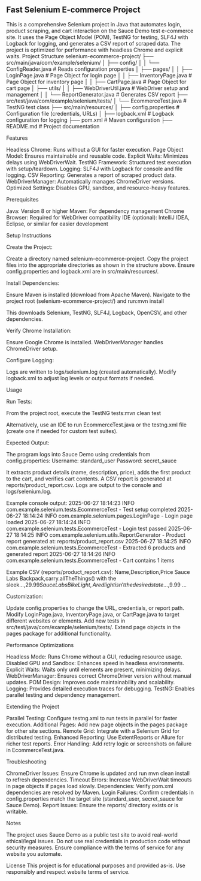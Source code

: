 ## Fast Selenium E-commerce Project
This is a comprehensive Selenium project in Java that automates login, product scraping, and cart interaction on the Sauce Demo test e-commerce site. It uses the Page Object Model (POM), TestNG for testing, SLF4J with Logback for logging, and generates a CSV report of scraped data. The project is optimized for performance with headless Chrome and explicit waits.
Project Structure
selenium-ecommerce-project/
├── src/main/java/com/example/selenium/
│   ├── config/
│   │   └── ConfigReader.java          # Reads configuration properties
│   ├── pages/
│   │   ├── LoginPage.java            # Page Object for login page
│   │   ├── InventoryPage.java        # Page Object for inventory page
│   │   ├── CartPage.java             # Page Object for cart page
│   ├── utils/
│   │   ├── WebDriverUtil.java        # WebDriver setup and management
│   │   └── ReportGenerator.java      # Generates CSV report
├── src/test/java/com/example/selenium/tests/
│   └── EcommerceTest.java            # TestNG test class
├── src/main/resources/
│   ├── config.properties             # Configuration file (credentials, URLs)
│   ├── logback.xml                   # Logback configuration for logging
├── pom.xml                           # Maven configuration
├── README.md                         # Project documentation

Features

Headless Chrome: Runs without a GUI for faster execution.
Page Object Model: Ensures maintainable and reusable code.
Explicit Waits: Minimizes delays using WebDriverWait.
TestNG Framework: Structured test execution with setup/teardown.
Logging: SLF4J with Logback for console and file logging.
CSV Reporting: Generates a report of scraped product data.
WebDriverManager: Automatically manages ChromeDriver versions.
Optimized Settings: Disables GPU, sandbox, and resource-heavy features.

Prerequisites

Java: Version 8 or higher
Maven: For dependency management
Chrome Browser: Required for WebDriver compatibility
IDE (optional): IntelliJ IDEA, Eclipse, or similar for easier development

Setup Instructions

Create the Project:

Create a directory named selenium-ecommerce-project.
Copy the project files into the appropriate directories as shown in the structure above.
Ensure config.properties and logback.xml are in src/main/resources/.


Install Dependencies:

Ensure Maven is installed (download from Apache Maven).
Navigate to the project root (selenium-ecommerce-project/) and run:mvn install


This downloads Selenium, TestNG, SLF4J, Logback, OpenCSV, and other dependencies.


Verify Chrome Installation:

Ensure Google Chrome is installed. WebDriverManager handles ChromeDriver setup.


Configure Logging:

Logs are written to logs/selenium.log (created automatically).
Modify logback.xml to adjust log levels or output formats if needed.



Usage

Run Tests:

From the project root, execute the TestNG tests:mvn clean test


Alternatively, use an IDE to run EcommerceTest.java or the testng.xml file (create one if needed for custom test suites).


Expected Output:

The program logs into Sauce Demo using credentials from config.properties:
Username: standard_user
Password: secret_sauce


It extracts product details (name, description, price), adds the first product to the cart, and verifies cart contents.
A CSV report is generated at reports/product_report.csv.
Logs are output to the console and logs/selenium.log.

Example console output:
2025-06-27 18:14:23 INFO  com.example.selenium.tests.EcommerceTest - Test setup completed
2025-06-27 18:14:24 INFO  com.example.selenium.pages.LoginPage - Login page loaded
2025-06-27 18:14:24 INFO  com.example.selenium.tests.EcommerceTest - Login test passed
2025-06-27 18:14:25 INFO  com.example.selenium.utils.ReportGenerator - Product report generated at: reports/product_report.csv
2025-06-27 18:14:25 INFO  com.example.selenium.tests.EcommerceTest - Extracted 6 products and generated report
2025-06-27 18:14:26 INFO  com.example.selenium.tests.EcommerceTest - Cart contains 1 items

Example CSV (reports/product_report.csv):
Name,Description,Price
Sauce Labs Backpack,carry.allTheThings() with the sleek...,$29.99
Sauce Labs Bike Light,A red light isn't the desired state...,$9.99
...


Customization:

Update config.properties to change the URL, credentials, or report path.
Modify LoginPage.java, InventoryPage.java, or CartPage.java to target different websites or elements.
Add new tests in src/test/java/com/example/selenium/tests/.
Extend page objects in the pages package for additional functionality.



Performance Optimizations

Headless Mode: Runs Chrome without a GUI, reducing resource usage.
Disabled GPU and Sandbox: Enhances speed in headless environments.
Explicit Waits: Waits only until elements are present, minimizing delays.
WebDriverManager: Ensures correct ChromeDriver version without manual updates.
POM Design: Improves code maintainability and scalability.
Logging: Provides detailed execution traces for debugging.
TestNG: Enables parallel testing and dependency management.

Extending the Project

Parallel Testing: Configure testng.xml to run tests in parallel for faster execution.
Additional Pages: Add new page objects in the pages package for other site sections.
Remote Grid: Integrate with a Selenium Grid for distributed testing.
Enhanced Reporting: Use ExtentReports or Allure for richer test reports.
Error Handling: Add retry logic or screenshots on failure in EcommerceTest.java.

Troubleshooting

ChromeDriver Issues: Ensure Chrome is updated and run mvn clean install to refresh dependencies.
Timeout Errors: Increase WebDriverWait timeouts in page objects if pages load slowly.
Dependencies: Verify pom.xml dependencies are resolved by Maven.
Login Failures: Confirm credentials in config.properties match the target site (standard_user, secret_sauce for Sauce Demo).
Report Issues: Ensure the reports/ directory exists or is writable.

Notes

The project uses Sauce Demo as a public test site to avoid real-world ethical/legal issues. Do not use real credentials in production code without security measures.
Ensure compliance with the terms of service for any website you automate.

License
This project is for educational purposes and provided as-is. Use responsibly and respect website terms of service.
